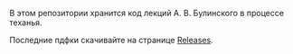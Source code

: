 В этом репозитории хранится код лекций А. В. Булинского в процессе теханья.

Последние пдфки скачивайте на странице [Releases](https://github.com/borshigida/slup/releases).
